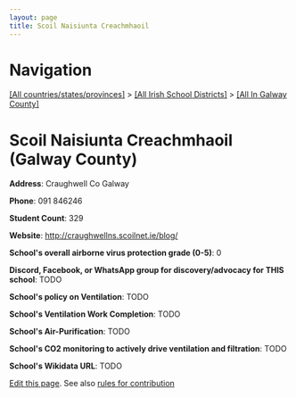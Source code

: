 ```yaml
---
layout: page
title: Scoil Naisiunta Creachmhaoil
---
```

# Navigation

[[All countries/states/provinces]](../../..) > [[All Irish School Districts]](../..) > [[All In Galway County]](..)

# Scoil Naisiunta Creachmhaoil (Galway County)

**Address**: Craughwell Co Galway

**Phone**: 091 846246

**Student Count**: 329

**Website**: <http://craughwellns.scoilnet.ie/blog/>

**School's overall airborne virus protection grade (0-5)**: 0

**Discord, Facebook, or WhatsApp group for discovery/advocacy for THIS school**: TODO

**School's policy on Ventilation**: TODO

**School's Ventilation Work Completion**: TODO

**School's Air-Purification**: TODO

**School's CO2 monitoring to actively drive ventilation and filtration**: TODO

**School's Wikidata URL**: TODO


[Edit this page](https://github.com/ventilate-schools/Ireland/edit/main/./Galway_County/Scoil_Naisiunta_Creachmhaoil.md). See also [rules for contribution](../../../contribution-rules/)